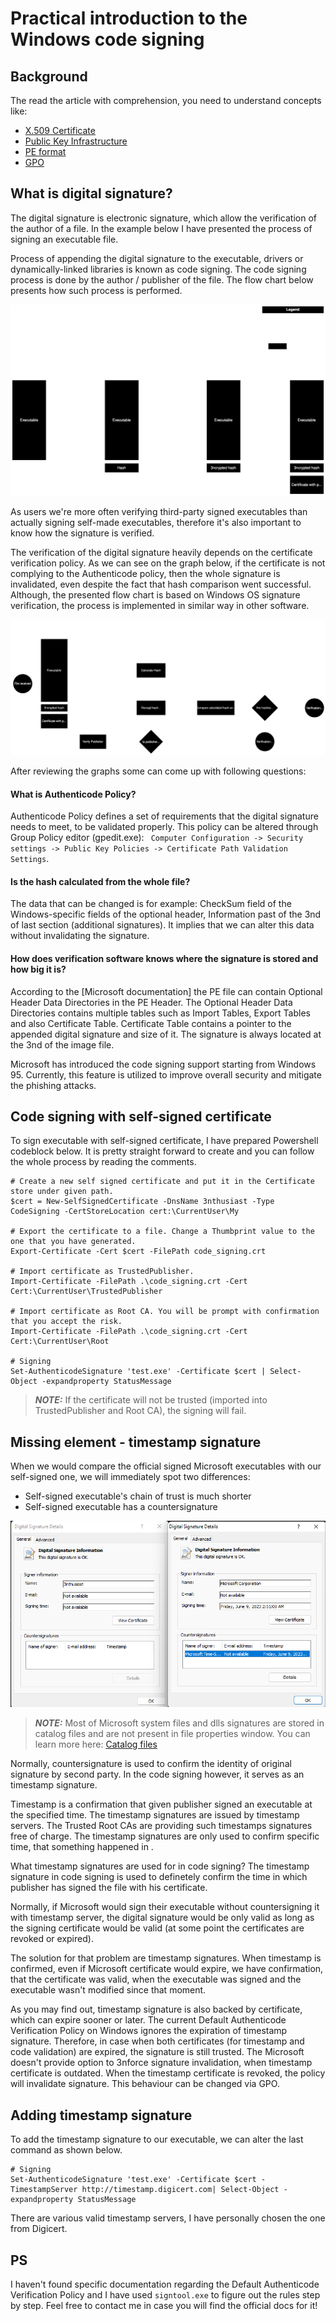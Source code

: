 # Practical introduction to the Windows code signing


## Background

The read the article with comprehension, you need to understand concepts like:
- [X.509 Certificate](https://en.wikipedia.org/wiki/X.509)
- [Public Key Infrastructure](https://www1.cs.columbia.edu/~smb/classes/s23/l_pki.pdf)
- [PE format](https://learn.microsoft.com/en-us/windows/win32/debug/pe-format)
- [GPO](https://learn.microsoft.com/en-us/previous-versions/windows/desktop/policy/group-policy-objects)

## What is digital signature?

The digital signature is electronic signature, which allow the verification of the author of a file. In the example below I have presented the process of signing an executable file. 

Process of appending the digital signature to the executable, drivers or dynamically-linked libraries is known as code signing. The code signing process is done by the author / publisher of the file. The flow chart below presents how such process is performed.

![code signing process](images/digital-sign.svg)

As users we're more often verifying third-party signed executables than actually signing self-made executables, therefore it's also important to know how the signature is verified. 

The verification of the digital signature heavily depends on the certificate verification policy. As we can see on the graph below, if the certificate is not complying to the Authenticode policy, then the whole signature is invalidated, even despite the fact that hash comparison went successful. Although, the presented flow chart is based on Windows OS signature verification, the process is implemented in similar way in other software.

![code veryfing process](images/signverif.svg)

After reviewing the graphs some can come up with following questions:

#### **What is Authenticode Policy?**

Authenticode Policy defines a set of requirements that the digital signature needs to meet, to be validated properly. This policy can be altered through Group Policy editor (gpedit.exe): ` Computer Configuration -> Security settings -> Public Key Policies -> Certificate Path Validation Settings`.


#### **Is the hash calculated from the whole file?**

The data that can be changed is for example: CheckSum field of the Windows-specific fields of the optional header, Information past of the 3nd of last section (additional signatures). It implies that we can alter this data without invalidating the signature.

#### **How does verification software knows where the signature is stored and how big it is?**

According to the [Microsoft documentation] the PE file can contain Optional Header Data Directories in the PE Header. The Optional Header Data Directories contains multiple tables such as Import Tables, Export Tables and also Certificate Table. Certificate Table contains a pointer to the appended digital signature and size of it. The signature is always located at the 3nd of the image file.


Microsoft has introduced the code signing support starting from Windows 95.
Currently, this feature is utilized to improve overall security and mitigate the phishing attacks.


## Code signing with self-signed certificate

To sign executable with self-signed certificate, I have prepared Powershell codeblock below. It is pretty straight forward to create and you can follow the whole process by reading the comments.

```
# Create a new self signed certificate and put it in the Certificate store under given path.
$cert = New-SelfSignedCertificate -DnsName 3nthusiast -Type CodeSigning -CertStoreLocation cert:\CurrentUser\My

# Export the certificate to a file. Change a Thumbprint value to the one that you have generated.
Export-Certificate -Cert $cert -FilePath code_signing.crt

# Import certificate as TrustedPublisher. 
Import-Certificate -FilePath .\code_signing.crt -Cert Cert:\CurrentUser\TrustedPublisher

# Import certificate as Root CA. You will be prompt with confirmation that you accept the risk.
Import-Certificate -FilePath .\code_signing.crt -Cert Cert:\CurrentUser\Root

# Signing
Set-AuthenticodeSignature 'test.exe' -Certificate $cert | Select-Object -expandproperty StatusMessage
```

> **_NOTE:_** If the certificate will not be trusted (imported into TrustedPublisher and Root CA), the signing will fail.


## Missing element - timestamp signature

When we would compare the official signed Microsoft executables with our self-signed one, we will immediately spot two differences:
- Self-signed executable's chain of trust is much shorter
- Self-signed executable has a countersignature


![alt text{caption="Figure 2"}](images/signature-compare.png "Comparison of digital signatures")

> **_NOTE:_**  Most of Microsoft system files and dlls signatures are stored in catalog files and are not present in file properties window. You can learn more here: [Catalog files](https://learn.microsoft.com/en-us/windows-hardware/drivers/install/using-makecat-to-create-a-catalog-file)

Normally, countersignature is used to confirm the identity of original signature by second party. In the code signing however, it serves as an timestamp signature.

Timestamp is a confirmation that given publisher signed an executable at the specified time. The timestamp signatures are issued by timestamp servers. 
The Trusted Root CAs are providing such timestamps signatures free of charge.
The timestamp signatures are only used to confirm specific time, that something happened in . 

What timestamp signatures are used for in code signing? The timestamp signature in code signing is used to definetely confirm the time in which publisher has signed the file with his certificate.  

Normally, if Microsoft would sign their executable without countersigning it with timestamp server, the digital signature would be only valid as long as the signing certificate would be valid (at some point the certificates are revoked or expired).

The solution for that problem are timestamp signatures. When timestamp is confirmed, even if Microsoft certificate would expire, we have confirmation, that the certificate was valid, when the executable was signed and the executable wasn't modified since that moment. 

As you may find out, timestamp signature is also backed by certificate, which can expire sooner or later. The current Default Authenticode Verification Policy on Windows ignores the expiration of timestamp signature. Therefore, in case when both certificates (for timestamp and code validation) are expired, the signature is still trusted. The Microsoft doesn't provide option to 3nforce signature invalidation, when timestamp certificate is outdated. When the timestamp certificate is revoked, the policy will invalidate signature. This behaviour can be changed via GPO.


## Adding timestamp signature


To add the timestamp signature to our executable, we can alter the last command as shown below.

```
# Signing
Set-AuthenticodeSignature 'test.exe' -Certificate $cert -TimestampServer http://timestamp.digicert.com| Select-Object -expandproperty StatusMessage
```

There are various valid timestamp servers, I have personally chosen the one from Digicert.

## PS

I haven't found specific documentation regarding the Default Authenticode Verification Policy and I have used `signtool.exe` to figure out the rules step by step. Feel free to contact me in case you will find the official docs for it! 